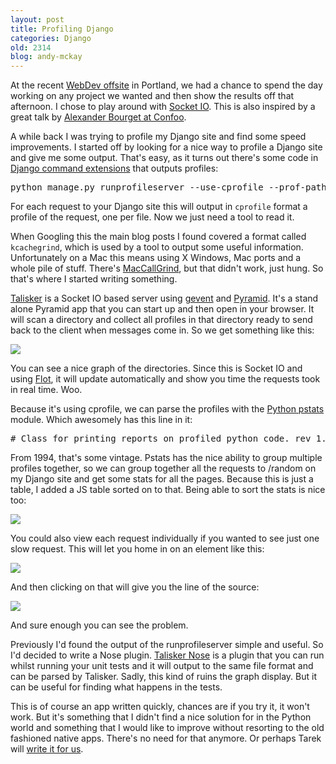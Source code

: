 ```yaml
---
layout: post
title: Profiling Django
categories: Django
old: 2314
blog: andy-mckay
---
```

<p>At the recent <a href="http://www.agmweb.ca/blog/andy/2306/">WebDev offsite</a> in Portland, we had a chance to spend the day working on any project we wanted and then show the results off that afternoon. I chose to play around with <a href="http://socket.io/">Socket IO</a>. This is also inspired by a great talk by <a href="http://blog.abourget.net/2011/3/09/new-and-hot-stuff-in-the-pylons-project/">Alexander Bourget at Confoo</a>.</p>
<p>A while back I was trying to profile my Django site and find some speed improvements. I started off by looking for a nice way to profile a Django site and give me some output. That's easy, as it turns out there's some code in <a href="https://github.com/django-extensions/django-extensions">Django command extensions</a> that outputs profiles:</p>
<pre>python manage.py runprofileserver --use-cprofile --prof-path=/tmp/output</pre>
<p>For each request to your Django site this will output in <code>cprofile</code> format a profile of the request, one per file. Now we just need a tool to read it.</p>
<p>When Googling this the main blog posts I found covered a format called <code>kcachegrind</code>, which is used by a tool to output some useful information. Unfortunately on a Mac this means using X Windows, Mac ports and a whole pile of stuff. There's <a href="http://www.maccallgrind.com/">MacCallGrind</a>, but that didn't work, just hung. So that's where I started writing something.</p>
<p><a href="https://github.com/andymckay/talisker">Talisker</a> is a Socket IO based server using <a href="http://www.gevent.org/">gevent</a> and <a href="https://www.pylonsproject.org/">Pyramid</a>. It's a stand alone Pyramid app that you can start up and then open in your browser. It will scan a directory and collect all profiles in that directory ready to send back to the client when messages come in. So we get something like this:</p>
<img src="http://www.agmweb.ca/files/talisker/graph.png">
<p>You can see a nice graph of the directories. Since this is Socket IO and using <a href="http://code.google.com/p/flot/">Flot</a>, it will update automatically and show you time the requests took in real time. Woo.</p>
<p>Because it's using cprofile, we can parse the profiles with the <a href="http://docs.python.org/library/profile.html">Python pstats</a> module. Which awesomely has this line in it:</p>
<pre># Class for printing reports on profiled python code. rev 1.0  4/1/94</pre>
<p>From 1994, that's some vintage. Pstats has the nice ability to group multiple profiles together, so we can group together all the requests to /random on my Django site and get some stats for all the pages. Because this is just a table, I added a JS table sorted on to that. Being able to sort the stats is nice too:</p>
<img src="http://www.agmweb.ca/files/talisker/ordered.png">
<p>You could also view each request individually if you wanted to see just one slow request. This
will let you home in on an element like this:</p>
<img src="http://www.agmweb.ca/files/talisker/random.png">
<p>And then clicking on that will give you the line of the source:</p>
<img src="http://www.agmweb.ca/files/talisker/source.png">
<p>And sure enough you can see the problem.</p>
<p>Previously I'd found the output of the runprofileserver simple and useful. So I'd decided to write a Nose plugin. <a href="https://github.com/andymckay/nose-talisker/commits/master">Talisker Nose</a> is a plugin that you can run whilst running your unit tests and it will output to the same file format and can be parsed by Talisker. Sadly, this kind of ruins the graph display. But it can be useful for finding what happens in the tests.</p>
<p>This is of course an app written quickly, chances are if you try it, it won't work. But it's something that I didn't find a nice solution for in the Python world and something that I would like to improve without resorting to the old fashioned native apps. There's no need for that anymore. Or perhaps Tarek will <a href="http://tarekziade.wordpress.com/2011/08/08/afpy-camp-wrapup-redbarrel-pistil-0mq/">write it for us</a>.</p>